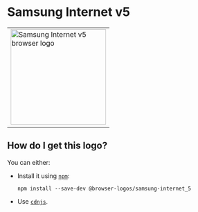 # Samsung Internet v5

<table>
    <tr height=230>
        <td>
            <a href="https://github.com/alrra/browser-logos/tree/75dbd36f4abf14d1b8237515cd152304fd9c58f7/src/archive/samsung-internet_5">
                <img width=220 src="https://raw.githubusercontent.com/alrra/browser-logos/75dbd36f4abf14d1b8237515cd152304fd9c58f7/src/archive/samsung-internet_5/samsung-internet_5.svg?sanitize=true" alt="Samsung Internet v5 browser logo">
            </a>
        </td>
    </tr>
</table>

## How do I get this logo?

You can either:

* Install it using [`npm`][npm]:

  `npm install --save-dev @browser-logos/samsung-internet_5`

* Use [`cdnjs`][cdnjs].

<!-- Link labels: -->

[cdnjs]: https://cdnjs.com/libraries/browser-logos
[npm]: https://www.npmjs.com/
